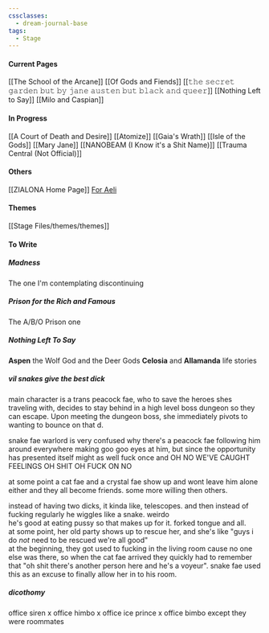 ```yaml
---
cssclasses:
  - dream-journal-base
tags:
  - Stage
---
```

#### Current Pages
[[The School of the Arcane]]
[[Of Gods and Fiends]]
[[𝚝𝚑𝚎 𝚜𝚎𝚌𝚛𝚎𝚝 𝚐𝚊𝚛𝚍𝚎𝚗 𝚋𝚞𝚝 𝚋𝚢 𝚓𝚊𝚗𝚎 𝚊𝚞𝚜𝚝𝚎𝚗 𝚋𝚞𝚝 𝚋𝚕𝚊𝚌𝚔 𝚊𝚗𝚍 𝚚𝚞𝚎𝚎𝚛]]
[[Nothing Left to Say]]
[[Milo and Caspian]]


#### In Progress
[[A Court of Death and Desire]]
[[Atomize]]
[[Gaia's Wrath]]
[[Isle of the Gods]]
[[Mary Jane]]
[[NANOBEAM (I Know it's a Shit Name)]]
[[Trauma Central (Not Official)]]

#### Others
[[ZIALONA Home Page]]
[For Aeli](For%20Aeli.md)

#### Themes
[[Stage Files/themes/themes]]

#### To Write

##### Madness
The one I'm contemplating discontinuing

##### Prison for the Rich and Famous
The A/B/O Prison one

##### Nothing Left To Say
**Aspen** the Wolf God and the Deer Gods **Celosia** and **Allamanda** life stories

##### vil snakes give the best dick
main character is a trans peacock fae, who to save the heroes shes traveling with, decides to stay behind in a high level boss dungeon so they can escape. Upon meeting the dungeon boss, she immediately pivots to wanting to bounce on that d.  

snake fae warlord is very confused why there's a peacock fae following him around everywhere making goo goo eyes at him, but since the opportunity has presented itself might as well fuck once and OH NO WE'VE CAUGHT FEELINGS OH SHIT OH FUCK ON NO  

at some point a cat fae and a crystal fae show up and wont leave him alone either and they all become friends. some more willing then others.  
  
instead of having two dicks, it kinda like, telescopes. and then instead of fucking regularly he wiggles like a snake. weirdo  
he's good at eating pussy so that makes up for it. forked tongue and all.  
at some point, her old party shows up to rescue her, and she's like "guys i do *not* need to be rescued we're all good"  
at the beginning, they got used to fucking in the living room cause no one else was there, so when the cat fae arrived they quickly had to remember that "oh shit there's another person here and he's a voyeur". snake fae used this as an excuse to finally allow her in to his room.

##### dicothomy
office siren x office himbo x office ice prince x office bimbo except they were roommates